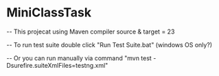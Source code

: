 # MiniClassTask

-- This projecat using Maven compiler source & target = 23

-- To run test suite double click "Run Test Suite.bat" (windows OS only?)

-- Or you can run manually via command "mvn test -Dsurefire.suiteXmlFiles=testng.xml"